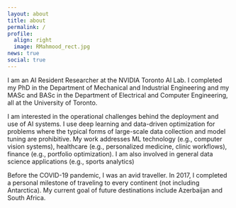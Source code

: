 ```yaml
---
layout: about
title: about
permalink: /
profile:
  align: right
  image: RMahmood_rect.jpg
news: true
social: true
---
```



I am an AI Resident Researcher at the NVIDIA Toronto AI Lab.
I completed my PhD in the Department of Mechanical and Industrial Engineering and my MASc and BASc in the Department of Electrical and Computer Engineering, all at the University of Toronto. 



I am interested in the operational challenges behind the deployment and use of AI systems.
I use deep learning and data-driven optimization for problems where the typical forms of large-scale data collection and model tuning are prohibitive. 
My work addresses ML technology (e.g., computer vision systems), healthcare (e.g., personalized medicine, clinic workflows), finance (e.g., portfolio optimization). 
I am also involved in general data science applications (e.g., sports analytics)



Before the COVID-19 pandemic, I was an avid traveller. In 2017, I completed a personal milestone of traveling to every continent (not including Antarctica). My current goal of future destinations include Azerbaijan and South Africa.





